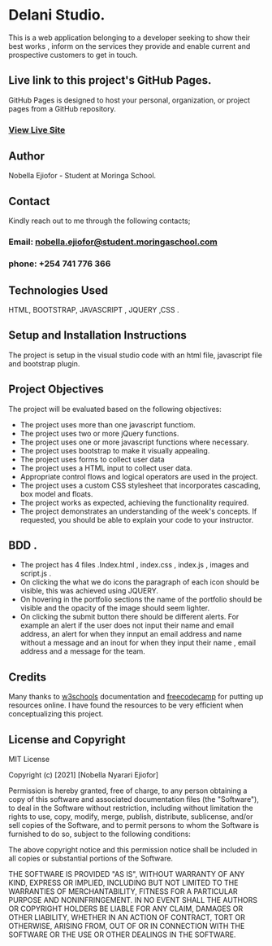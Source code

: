 # Delani Studio.
This is a web application belonging to a developer seeking to show their best works , inform on the services they provide and enable current and prospective customers to get in touch.

## Live link to this project's GitHub Pages.
GitHub Pages is designed to host your personal, organization, or project pages from a GitHub repository.
### [View Live Site](https://nobella-nyarari-ejiofor.github.io/ghanaculture/)


## Author
 Nobella Ejiofor - Student at Moringa School.

 ## Contact
 Kindly reach out to me through the following contacts;

 ### Email: nobella.ejiofor@student.moringaschool.com
 ### phone: +254 741 776 366

 ## Technologies Used
 HTML, BOOTSTRAP, JAVASCRIPT , JQUERY ,CSS .

 ## Setup and Installation Instructions
 The project is setup in the visual studio code with an html file, javascript file and bootstrap plugin.

 ## Project Objectives
 The project will be evaluated based on the following objectives:

* The project uses more than one javascript functiom.
* The project uses two or more jQuery functions.
* The project uses one or more javascript functions where necessary.
* The project uses bootstrap to make it visually appealing.
* The project uses forms to collect user data
* The project uses a  HTML input to collect user data.
* Appropriate control flows and logical operators are used in the project.
* The project uses a custom CSS stylesheet that incorporates cascading, box model and floats.
* The project works as expected, achieving the functionality required.
* The project demonstrates an understanding of the week's concepts. If requested, you should be able  to explain your code to your instructor.

## BDD .
* The project has 4 files .Index.html , index.css , index.js , images and script.js .
* On clicking the what we do icons the paragraph of each icon should be visible, this was achieved using JQUERY.
* On hovering in the portfolio sections the name of the portfolio should be visible and the opacity of the image should seem lighter.
* On clicking the submit button there should be different alerts. For example an alert if the user does not input their name and email address, an alert for when they innput an email address and name  without a message and an inout for when they input their name , email address and a message for the team.

## Credits
 Many thanks to [w3schools](https://www.w3schools.com/) documentation and [freecodecamp](https://www.freecodecamp.org/) for putting up resources online. I have found the resources to be very efficient when conceptualizing this project.
 
## License and Copyright

MIT License

Copyright (c) [2021] [Nobella Nyarari Ejiofor]

Permission is hereby granted, free of charge, to any person obtaining a copy
of this software and associated documentation files (the "Software"), to deal
in the Software without restriction, including without limitation the rights
to use, copy, modify, merge, publish, distribute, sublicense, and/or sell
copies of the Software, and to permit persons to whom the Software is
furnished to do so, subject to the following conditions:

The above copyright notice and this permission notice shall be included in all
copies or substantial portions of the Software.

THE SOFTWARE IS PROVIDED "AS IS", WITHOUT WARRANTY OF ANY KIND, EXPRESS OR
IMPLIED, INCLUDING BUT NOT LIMITED TO THE WARRANTIES OF MERCHANTABILITY,
FITNESS FOR A PARTICULAR PURPOSE AND NONINFRINGEMENT. IN NO EVENT SHALL THE
AUTHORS OR COPYRIGHT HOLDERS BE LIABLE FOR ANY CLAIM, DAMAGES OR OTHER
LIABILITY, WHETHER IN AN ACTION OF CONTRACT, TORT OR OTHERWISE, ARISING FROM,
OUT OF OR IN CONNECTION WITH THE SOFTWARE OR THE USE OR OTHER DEALINGS IN THE
SOFTWARE.


